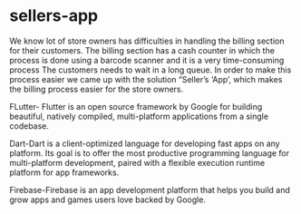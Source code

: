 # sellers-app
We know lot of store owners has difficulties in handling the billing section for their customers. The billing section has a cash counter in which the process is done using a barcode scanner and it is a very time-consuming process 
The customers needs to wait in a long queue. In order to make this process easier we came up with the solution “Seller’s ‘App’, which makes the billing process easier for the store owners.


FLutter- Flutter is an open source framework by Google for building beautiful, natively compiled, multi-platform applications from a single codebase.

Dart-Dart is a client-optimized language for developing fast apps on any platform. Its goal is to offer the most productive programming language for multi-platform development, paired with a flexible execution runtime platform for app frameworks.

Firebase-Firebase is an app development platform that helps you build and grow apps and games users love backed by Google.
